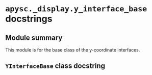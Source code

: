 # `apysc._display.y_interface_base` docstrings

## Module summary

This module is for the base class of the y-coordinate interfaces.

## `YInterfaceBase` class docstring